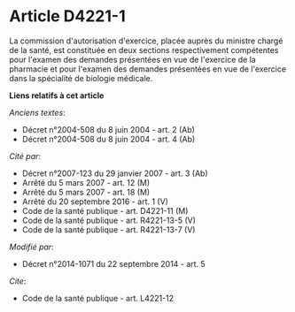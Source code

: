 # Article D4221-1

La commission d'autorisation d'exercice, placée auprès du ministre chargé de la santé, est constituée en deux sections
respectivement compétentes pour l'examen des demandes présentées en vue de l'exercice de la pharmacie et pour l'examen des
demandes présentées en vue de l'exercice dans la spécialité de biologie médicale.

**Liens relatifs à cet article**

_Anciens textes_:

  - Décret n°2004-508 du 8 juin 2004 - art. 2 (Ab)
  - Décret n°2004-508 du 8 juin 2004 - art. 4 (Ab)

_Cité par_:

  - Décret n°2007-123 du 29 janvier 2007 - art. 3 (Ab)
  - Arrêté du 5 mars 2007 - art. 12 (M)
  - Arrêté du 5 mars 2007 - art. 18 (M)
  - Arrêté du 20 septembre 2016 - art. 1 (V)
  - Code de la santé publique - art. D4221-11 (M)
  - Code de la santé publique - art. R4221-13-5 (V)
  - Code de la santé publique - art. R4221-13-7 (V)

_Modifié par_:

  - Décret n°2014-1071 du 22 septembre 2014 - art. 5

_Cite_:

  - Code de la santé publique - art. L4221-12
